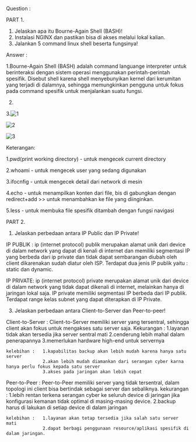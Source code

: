 Question :

PART 1.
1. Jelaskan apa itu Bourne-Again Shell (BASH)!
2. Instalasi NGINX dan pastikan bisa di akses melalui lokal kalian.
3. Jalankan 5 command linux shell beserta fungsinya!

Answer :

1.Bourne-Again Shell (BASH) adalah command languange interpreter untuk berinteraksi dengan sistem operasi menggunakan perintah-perintah spesifik.
Disebut shell karena shell menyebunyikan kernel dari kerumitan yang terjadi di dalamnya, sehingga memungkinkan pengguna untuk fokus pada command
spesifik untuk menjalankan suatu fungsi.

2.

3.![1](https://user-images.githubusercontent.com/91004163/224894288-018cdac6-a8bd-4031-a31b-545c27d56d63.png)

![2](https://user-images.githubusercontent.com/91004163/224894304-9432ad5b-101a-4494-8f41-16eeab708c35.png)

![3](https://user-images.githubusercontent.com/91004163/224894312-8e8e4c12-6a91-488f-9004-0deebd00f956.png)

Keterangan:

1.pwd(print working directory) - untuk mengecek current directory

2.whoami -  untuk mengecek user yang sedang digunakan

3.ifocnfig -  untuk mengecek detail dari network di mesin

4.echo - untuk menampilkan konten dari  file, bis di gabungkan dengan redirect+add >> untuk menambahkan ke file yang diinginkan.

5.less -  untuk membuka file spesifik ditambah dengan fungsi navigasi

PART 2.

1. Jelaskan perbedaan antara IP Public dan IP Private!

IP PUBLIK :
  ip (internet protocol) publik merupakan alamat unik dari device di dalam network yang dapat di kenali di internet dan memiliki segmentasi IP yang berbeda
  dari ip private dan tidak dapat sembarangan diubah oleh client dikarenakan sudah diatur oleh ISP. Terdapat dua jenis IP publik yaitu : static dan dynamic.
  
IP PRIVATE:
  ip (internet protocol) private merupakan alamat unik dari device di dalam network yang tidak dapat dikenali di internet, melainkan hanya di jaringan lokal saja.
  IP private memiliki segmentasi IP berbeda dari IP publik. Terdapat range kelas subnet yang dapat diterapkan di IP Private.

3. Jelaskan perbedaan antara Client-to-Server dan Peer-to-peer!

  Client-to-Server :
    Client-to-Server memiliki server yang tersentral, sehingga client akan fokus untuk mengakses satu server saja.
    Kekurangan :  1.layanan tidak akan tersedia jika server sentral mati
                  2.cenderung lebih mahal dalam penerapannya
                  3.memerlukan hardware high-end untuk servernya
                  
    kelebihan :   1.kapabilitas backup akan lebih mudah karena hanya satu server
                  2.akan lebih mudah diamankan dari serangan cyber karna hanya perlu fokus kepada satu server
                  3.akses pada jaringan akan lebih cepat
                  
  Peer-to-Peer :
    Peer-to-Peer memiliki server yang tidak tersentral, dalam topologi ini client bisa bertindak sebagai server dan sebaliknya.
    kekurangan :  1.lebih rentan terkena serangan cyber ke seluruh device di jaringan jika konfigurasi kemanan tidak optimal di masing-masing device.
                  2.backup harus di lakukan di setiap device di dalam jaringan
                  
    kelebihan :   1.layanan akan tetap tersedia jika salah satu server mati
                  2.dapat berbagi penggunaan resource/aplikasi spesifik di dalam jaringan.
                               
    
    
    
